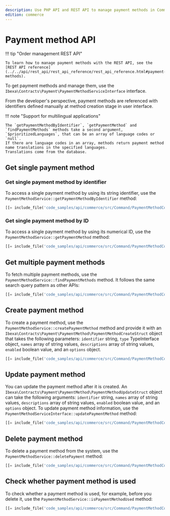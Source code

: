 ```yaml
---
description: Use PHP API and REST API to manage payment methods in Commerce. You can create, modify and delete payment methods.
edition: commerce
---
```


# Payment method API

!!! tip "Order management REST API"

    To learn how to manage payment methods with the REST API, see the [REST API reference](../../api/rest_api/rest_api_reference/rest_api_reference.html#payment-methods).
    
To get payment methods and manage them, use the `Ibexa\Contracts\Payment\PaymentMethodServiceInterface` interface.

From the developer's perspective, payment methods are referenced with identifiers defined manually at method creation stage in user interface. 

!!! note "Support for multilingual applications"

    The `getPaymentMethodByIdentifier`, `getPaymentMethod` and `findPaymentMethods` methods take a second argument, `$prioritizedLanguages`, that can be an array of language codes or `null`.
    If there are language codes in an array, methods return payment method name translations in the specified languages.
    Translations come from the database.

## Get single payment method

### Get single payment method by identifier

To access a single payment method by using its string identifier, use the `PaymentMethodService::getPaymentMethodByIdentifier` method:

``` php
[[= include_file('code_samples/api/commerce/src/Command/PaymentMethodCommand.php', 52, 56) =]]
```

### Get single payment method by ID

To access a single payment method by using its numerical ID, use the `PaymentMethodService::getPaymentMethod` method:

``` php
[[= include_file('code_samples/api/commerce/src/Command/PaymentMethodCommand.php', 46, 50) =]]
```

## Get multiple payment methods

To fetch multiple payment methods, use the `PaymentMethodService::findPaymentMethods` method. 
It follows the same search query pattern as other APIs:

``` php
[[= include_file('code_samples/api/commerce/src/Command/PaymentMethodCommand.php', 58, 75) =]]
```

## Create payment method

To create a payment method, use the `PaymentMethodService::createPaymentMethod` method and provide it with 
an `Ibexa\Contracts\Payment\PaymentMethod\PaymentMethodCreateStruct` object that takes the following parameters: 
`identifier` string, `type` TypeInterface object, `names` array of string values, `descriptions` array of string values, `enabled` boolean value, and an `options` object.

``` php
[[= include_file('code_samples/api/commerce/src/Command/PaymentMethodCommand.php', 58, 59) =]][[= include_file('code_samples/api/commerce/src/Command/PaymentMethodCommand.php', 77, 87) =]]
```

## Update payment method

You can update the payment method after it is created. 
An `Ibexa\Contracts\Payment\PaymentMethod\PaymentMethodUpdateStruct` object can take the following arguments: `identifier` string, `names` array of string values, `descriptions` array of string values, `enabled` boolean value, and an `options` object.
To update payment method information, use the `PaymentMethodServiceInterface::updatePaymentMethod` method:

``` php
[[= include_file('code_samples/api/commerce/src/Command/PaymentMethodCommand.php', 89, 99) =]]
```

## Delete payment method

To delete a payment method from the system, use the `PaymentMethodService::deletePayment` method:
``` php
[[= include_file('code_samples/api/commerce/src/Command/PaymentMethodCommand.php', 101, 107) =]]
```

## Check whether payment method is used

To check whether a payment method is used, for example, before you delete it, use the `PaymentMethodService::isPaymentMethodUsed` method:
``` php
[[= include_file('code_samples/api/commerce/src/Command/PaymentMethodCommand.php', 109, 122) =]]
```